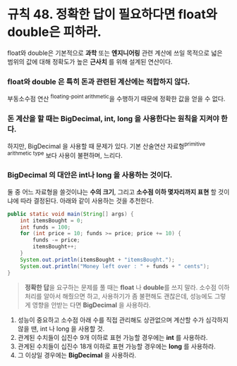 # 규칙 48. 정확한 답이 필요하다면 float와 double은 피하라.

float와 double은 기본적으로 **과학** 또는 **엔지니어링** 관련 계산에 쓰일 목적으로 넓은 범위의 값에 대해 정확도가 높은 **근사치** 를 위해 설계된 연산이다.

### float와 double 은 특히 돈과 관련된 계산에는 적합하지 않다.
부동소수점 연산 <sup>floating-point arithmetic</sup>을 수행하기 때문에 정확한 값을 얻을 수 없다.

### 돈 계산을 할 때는 BigDecimal, int, long 을 사용한다는 원칙을 지켜야 한다. 
하지만, BigDecimal 을 사용할 때 문제가 있다. 
기본 산술연산 자료형<sup>primitive arithmetic type</sup> 보다 사용이 불편하며, 느리다.

### BigDecimal 의 대안은 int나 long 을 사용하는 것이다.

둘 중 어느 자료형을 쓸것이냐는 **수의 크기**, 그리고 **소수점 이하 몇자리까지 표현** 할 것이냐에 따라 결정된다.
아래와 같이 사용하는 것을 추천한다.
```java
public static void main(String[] args) {
	int itemsBought = 0;
	int funds = 100;
	for (int price = 10; funds >= price; price += 10) {
		funds -= price;
		itemsBought++;
	}
	System.out.println(itemsBought + "itemsBought.");
	System.out.println("Money left over : " + funds + " cents");
}
```

> **정확한 답**을 요구하는 문제를 풀 때는 **float** 나 **double**를 쓰지 말라. 소수점 이하 처리를 알아서 해줬으면 하고, 사용하기가 좀 불편해도 괜찮은데, 성능에도 그렇게 영향을 안받는 다면 **BigDecimal** 을 사용하라.

1. 성능이 중요하고 소수점 아래 수를 직접 관리해도 상관없으며 계산할 수가 심각하지 않을 땐, int 나 long 을 사용할 것.
2. 관계된 수치들이 십진수 9개 이하로 표현 가능할 경우에는 **int** 를 사용하라.
3. 관계된 수치들이 십진수 18개 이하로 표현 가능할 경우에는 **long** 를 사용하라. 
4. 그 이상일 경우에는 **BigDecimal** 을 사용하라. 

